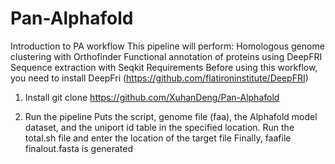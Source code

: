 # Pan-Alphafold
Introduction to PA workflow
This pipeline will perform:
Homologous genome clustering with Orthofinder 
Functional annotation of proteins using DeepFRI
Sequence extraction with Seqkit
Requirements
Before using this workflow, you need to install DeepFri (https://github.com/flatironinstitute/DeepFRI)

1. Install
git clone https://github.com/XuhanDeng/Pan-Alphafold

2. Run the pipeline
Puts the script, genome file (faa), the Alphafold model dataset, and the uniport id table in the specified location.
Run the total.sh file and enter the location of the target file
Finally, faafile finalout.fasta is generated
